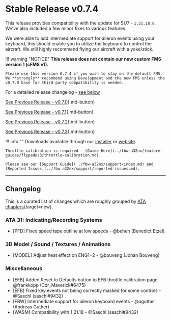 # Stable Release v0.7.4

This release provides compatibility with the update for SU7 - `1.21.18.0`. We've also included a few minor fixes to various features.

We were able to add intermediate support for aileron events using your keyboard, this should enable you to utilize the keyboard to control the aircraft. We still highly recommend flying our aircraft with a yoke/stick.

!!! warning "NOTICE"
    **This release does not contain our new custom FMS version 1 (cFMS v1).**

    Please use this version 0.7.4 if you wish to stay on the default FMS. We **strongly** recommend using Development and the new FMS unless the v0.7.0 base for third-party compatibility is needed.

For a detailed release changelog - [see below](#changelog)

[See Previous Release - v0.7.0](v070.md){.md-button}

[See Previous Release - v0.7.1](v071.md){.md-button}

[See Previous Release - v0.7.2](v072.md){.md-button}

[See Previous Release - v0.7.3](v073.md){.md-button}

!!! info ""
    Downloads available through our [installer](../fbw-a32nx/installation.md) or [website](https://flybywiresim.com/a32nx/#download).

    Throttle calibration is required - [Guide Here](../fbw-a32nx/feature-guides/flypados3/throttle-calibration.md).

    Please see our [Support Guide](../fbw-a32nx/support/index.md) and [Reported Issues](../fbw-a32nx/support/reported-issues.md).

---

<!--Marketing info if required / photos-->

<link rel="stylesheet" href="/../stylesheets/release-notes.css">

## Changelog

This is a curated list of changes which are roughly grouped by [ATA chapters](https://en.wikipedia.org/wiki/ATA_100){target=new}.

<!--<span class="feature">&starf;</span> represent new features and functions.<br/>-->
<!--Other lines represent improvements, bug fixes or other changes.-->
<!--<span class="feature">&starf;</span> First implementation of automatic pressurization system <span class="author"> <span class="author"> - @MJuhe (Miquel)</span>-->

### ATA 31: Indicating/Recording Systems

- [PFD] Fixed speed tape outline at low speeds <span class="author"> - @beheh (Benedict Etzel)</span>

### 3D Model / Sound / Textures / Animations

- [MODEL] Adjust heat effect on ENG1+2 <span class="author"> - @bouveng (Johan Bouveng)</span>

### Miscellaneous

- [EFB] Added Reset to Defaults button to EFB throttle calibration page <span class="author"> - @frankkopp (Cdr_Maverick#6475)</span>
- [EFB] Fixed key events not being correctly masked for some controls <span class="author"> - @Saschl (saschl#9432)</span>
- [FBW] Intermediate support for aileron keyboard events <span class="author"> - @aguther (Andreas Guther)</span>
- [WASM] Compatibility with 1.21.18 <span class="author"> - @Saschl (saschl#9432)</span>


